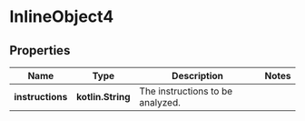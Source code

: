 
# InlineObject4

## Properties
Name | Type | Description | Notes
------------ | ------------- | ------------- | -------------
**instructions** | **kotlin.String** | The instructions to be analyzed. | 



